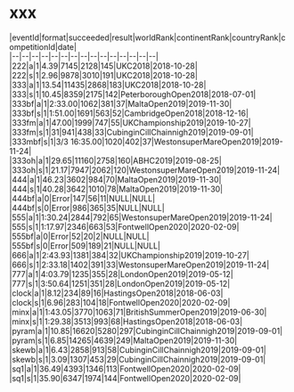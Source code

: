 # xxx


|eventId|format|succeeded|result|worldRank|continentRank|countryRank|competitionId|date|  
|--|--|--|--|--|--|--|--|--|--|--|--|--|--|--|  
|222|a|1|4.39|7145|2128|145|UKC2018|2018-10-28|  
|222|s|1|2.96|9878|3010|191|UKC2018|2018-10-28|  
|333|a|1|13.54|11435|2868|183|UKC2018|2018-10-28|  
|333|s|1|10.45|8359|2175|142|PeterboroughOpen2018|2018-07-01|  
|333bf|a|1|2:33.00|1062|381|37|MaltaOpen2019|2019-11-30|  
|333bf|s|1|1:51.00|1691|563|52|CambridgeOpen2018|2018-12-16|  
|333fm|a|1|47.00|1999|747|55|UKChampionship2019|2019-10-27|  
|333fm|s|1|31|941|438|33|CubinginCillChainnigh2019|2019-09-01|  
|333mbf|s|1|3/3 16:35.00|1020|402|37|WestonsuperMareOpen2019|2019-11-24|  
|333oh|a|1|29.65|11160|2758|160|ABHC2019|2019-08-25|  
|333oh|s|1|21.17|7947|2062|120|WestonsuperMareOpen2019|2019-11-24|  
|444|a|1|46.23|3602|984|70|MaltaOpen2019|2019-11-30|  
|444|s|1|40.28|3642|1010|78|MaltaOpen2019|2019-11-30|  
|444bf|a|0|Error|147|56|11|NULL|NULL|  
|444bf|s|0|Error|986|365|35|NULL|NULL|  
|555|a|1|1:30.24|2844|792|65|WestonsuperMareOpen2019|2019-11-24|  
|555|s|1|1:17.97|2346|663|53|FontwellOpen2020|2020-02-09|  
|555bf|a|0|Error|52|20|2|NULL|NULL|  
|555bf|s|0|Error|509|189|21|NULL|NULL|  
|666|a|1|2:43.93|1381|384|32|UKChampionship2019|2019-10-27|  
|666|s|1|2:33.18|1402|391|33|WestonsuperMareOpen2019|2019-11-24|  
|777|a|1|4:03.79|1235|355|28|LondonOpen2019|2019-05-12|  
|777|s|1|3:50.64|1251|351|28|LondonOpen2019|2019-05-12|  
|clock|a|1|8.12|234|89|16|HastingsOpen2018|2018-06-03|  
|clock|s|1|6.96|283|104|18|FontwellOpen2020|2020-02-09|  
|minx|a|1|1:43.05|3770|1063|71|BritishSummerOpen2019|2019-06-30|  
|minx|s|1|1:29.38|3513|993|68|HastingsOpen2018|2018-06-03|  
|pyram|a|1|10.85|16620|5280|297|CubinginCillChainnigh2019|2019-09-01|  
|pyram|s|1|6.85|14265|4639|249|MaltaOpen2019|2019-11-30|  
|skewb|a|1|6.43|2858|913|58|CubinginCillChainnigh2019|2019-09-01|  
|skewb|s|1|3.09|1307|453|29|CubinginCillChainnigh2019|2019-09-01|  
|sq1|a|1|36.49|4393|1346|113|FontwellOpen2020|2020-02-09|  
|sq1|s|1|35.90|6347|1974|144|FontwellOpen2020|2020-02-09|  
